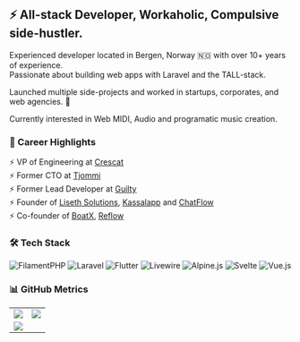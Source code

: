 ## ⚡ All-stack Developer, Workaholic, Compulsive side-hustler.

Experienced developer located in Bergen, Norway 🇳🇴 with over 10+ years of experience. <br>
Passionate about building web apps with Laravel and the TALL-stack.

Launched multiple side-projects and worked in startups, corporates, and web agencies. 🚀

Currently interested in Web MIDI, Audio and programatic music creation.

### 💼 Career Highlights

⚡ VP of Engineering at [Crescat](https://crescat.io/) <br>
⚡ Former CTO at [Tjommi](https://tjommi.app/) <br>
⚡ Former Lead Developer at [Guilty](https://guilty.no/) <br>
⚡ Founder
of [Liseth Solutions](http://lisethsolutions.no), [Kassalapp](http://kassal.app) and [ChatFlow](https://chatflow.no/)  <br>
⚡ Co-founder of [BoatX](http://boatx.no), [Reflow](http://reflow.no) <br>

### 🛠️ Tech Stack

![FilamentPHP](https://img.shields.io/badge/Filament-%23EC990D.svg?style=for-the-badge&logo=filamentphp&logoColor=white) ![Laravel](https://img.shields.io/badge/Laravel-%23FF2D20.svg?style=for-the-badge&logo=laravel&logoColor=white) ![Flutter](https://img.shields.io/badge/Flutter-%2302569B.svg?style=for-the-badge&logo=Flutter&logoColor=white) ![Livewire](https://img.shields.io/badge/Livewire-%23DA558C.svg?style=for-the-badge&logo=livewire&logoColor=white) ![Alpine.js](https://img.shields.io/badge/Alpine.js-%2377C1D2.svg?style=for-the-badge&logo=alpine.js&logoColor=white) ![Svelte](https://img.shields.io/badge/Svelte-%23FF3E00.svg?style=for-the-badge&logo=svelte&logoColor=white) ![Vue.js](https://img.shields.io/badge/Vue.js-%233FB27F.svg?style=for-the-badge&logo=vue.js&logoColor=white)


### 📊 GitHub Metrics

<table border="0" cellpadding='0' cellspacing='0'>
  <tr>
    <td>
      <img src="https://github-readme-stats.vercel.app/api?username=helgesverre&show_icons=true&theme=github&border_radius=8" />
    </td>
    <td>
    <img src="https://github-readme-stats.vercel.app/api/top-langs/?username=helgesverre&layout=compact&theme=github&hide=rich+text+format&langs_count=8&border_radius=8" />
    </td>
  </tr>
  <tr>
    <td colspan="2">
      <a href="https://github.com/ashutosh00710/github-readme-activity-graph">
        <img src="https://github-readme-activity-graph.vercel.app/graph?username=helgesverre&theme=github-light&line=5094F0&point=3878cf&hide_title=false&custom_title=Contributions&radius=8" />
      </a>
    </td>
  </tr>
<tr>
</table>

